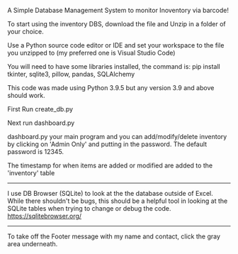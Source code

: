 A Simple Database Management System to monitor Inoventory via barcode!

To start using the inventory DBS, download the file and Unzip in a folder of your choice.

Use a Python source code editor or IDE and set your workspace to the file you unzipped to (my preferred one is Visual Studio Code)

You will need to have some libraries installed, the command is:
pip install tkinter, sqlite3, pillow, pandas, SQLAlchemy

This code was made using Python 3.9.5 but any version 3.9 and above should work.

First Run create_db.py

Next run dashboard.py

dashboard.py your main program and you can add/modify/delete inventory by clicking on 'Admin Only' and putting in the password. The default password is 12345.

The timestamp for when items are added or modified are added to the 'inventory' table

-----------
I use DB Browser (SQLite) to look at the the database outside of Excel. While there shouldn't be bugs, this should be a helpful tool in looking at the SQLite tables when trying to change or debug the code.
https://sqlitebrowser.org/

-----------

To take off the Footer message with my name and contact, click the gray area underneath.
